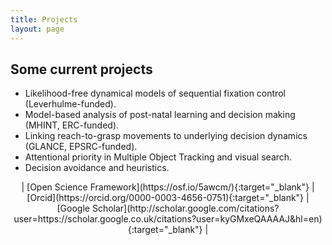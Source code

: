 ```yaml
---
title: Projects
layout: page
---
```


## Some current projects

- Likelihood-free dynamical models of sequential fixation control (Leverhulme-funded).
- Model-based analysis of post-natal learning and decision making (MHINT, ERC-funded).
- Linking reach-to-grasp movements to underlying decision dynamics (GLANCE, EPSRC-funded).
- Attentional priority in Multiple Object Tracking and visual search.
- Decision avoidance and heuristics.

<center>
| [Open Science Framework](https://osf.io/5awcm/){:target="_blank"} | [Orcid](https://orcid.org/0000-0003-4656-0751){:target="_blank"} | [Google Scholar](http://scholar.google.com/citations?user=https://scholar.google.co.uk/citations?user=kyGMxeQAAAAJ&hl=en){:target="_blank"} |
</center>
